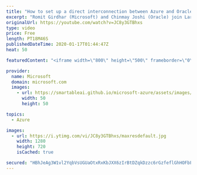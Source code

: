 ```yaml
---
title: "How to set up a direct interconnection between Azure and Oracle Cloud Infrastructure | Azure Friday"
excerpt: "Romit Girdhar (Microsoft) and Chinmay Joshi (Oracle) join Lara Rubbelke to explain how to interconnect Microsoft Azure and Oracle Cloud Infrastructure. The Microsoft Azure and Oracle Cloud interoperability partnership enables you to migrate and run mission-critical enterprise workloads across both clouds,"
originalUrl: https://youtube.com/watch?v=JC8y3GTBhxs
type: video
price: Free
length: PT18M46S
publishedDateTime: 2020-01-17T01:44:47Z
heat: 50

featuredContent: "<iframe width=\"800\" height=\"500\" frameborder=\"0\" src=\"https://www.youtube.com/embed/JC8y3GTBhxs\" allow=\"accelerometer; autoplay; encrypted-media; gyroscope; picture-in-picture\" allowfullscreen></iframe>"

provider:
  name: Microsoft
  domain: microsoft.com
  images:
    - url: https://smartableai.github.io/microsoft-azure/assets/images/organizations/microsoft.com-50x50.jpg
      width: 50
      height: 50

topics:
  - Azure

images:
  - url: https://i.ytimg.com/vi/JC8y3GTBhxs/maxresdefault.jpg
    width: 1280
    height: 720
    isCached: true

secured: "HBhJeAg3W1vl2YqbVsUGUaOtxRxKbJXX6zIrBtDZqkDzzc6rGzfeflGhHOFbFZlk40BlvyQL/oGGoBN4EYxZR7siVW6JRyimVY5DNOzC7I4MyE8gwfgSUhHSfxsPeRlRPQzBclu4ITUQT1AhuUd5A6/2HaDluBAO5ZVwRxi25jeqE/X9GHaiBV/QSPfOQkGpeAfMKBanH+Sk3xbB5zNF8bGKjZTws9vMXEScdDFdQu4CXtaUi27J9FxdJNiyKYrPqOcTSFZafIe4bDm7Cldp30wocFyPcIeE8bRISq0qeaRAk2JAn3sTMLcI/t6kn49PTempzYrbzyTTU4b3zMaZuy1FeeE/mL78hIdSDV//HG7RFXFVJxlR7HCM3XORAgynyG+bJmfUkbb8AgpljJsQvlTZxHDjU0tBoXBQ9YdS5cw=;DgXq43Pa9rtr0WjlvcADcA=="
---
```


